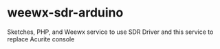 # weewx-sdr-arduino
Sketches, PHP, and Weewx service to use SDR Driver and this service to replace Acurite console

